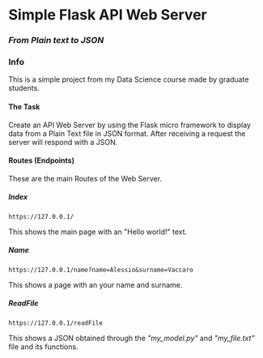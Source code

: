 # Simple Flask API Web Server
### *From Plain text to JSON*

### Info
This is a simple project from my Data Science course made by graduate students.

#### The Task
Create an API Web Server by using the Flask micro framework to display data from a Plain Text file in JSON format.
After receiving a request the server will respond with a JSON.

#### Routes (Endpoints)
These are the main Routes of the Web Server.

##### Index
```
https://127.0.0.1/
```
This shows the main page with an "Hello world!" text.

##### Name
```
https://127.0.0.1/name?name=Alessio&surname=Vaccaro
```
This shows a page with an your name and surname.

##### ReadFile
```
https://127.0.0.1/readFile
```
This shows a JSON obtained through the *"my_model.py"* and *"my_file.txt"* file and its functions.
